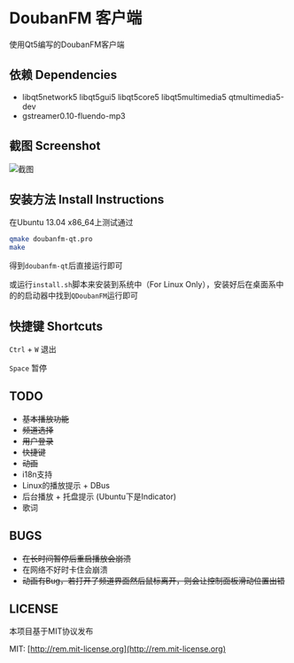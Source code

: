 # DoubanFM 客户端
使用Qt5编写的DoubanFM客户端

## 依赖 Dependencies
* libqt5network5 libqt5gui5 libqt5core5 libqt5multimedia5 qtmultimedia5-dev
* gstreamer0.10-fluendo-mp3

## 截图 Screenshot

![截图](https://gitcafe.com/zonyitoo/doubanfm-qt/raw/master/screenshot.png)

## 安装方法 Install Instructions

在Ubuntu 13.04 x86\_64上测试通过

```bash
qmake doubanfm-qt.pro
make
```

得到`doubanfm-qt`后直接运行即可

或运行`install.sh`脚本来安装到系统中（For Linux Only），安装好后在桌面系中的的启动器中找到`QDoubanFM`运行即可

## 快捷键 Shortcuts
`Ctrl` + `W` 退出

`Space` 暂停

## TODO
* <del>基本播放功能</del>
* <del>频道选择</del>
* <del>用户登录</del>
* <del>快捷键</del>
* <del>动画</del>
* i18n支持
* Linux的播放提示 + DBus
* 后台播放 + 托盘提示 (Ubuntu下是Indicator)
* 歌词

## BUGS
* <del>在长时间暂停后重启播放会崩溃</del>
* 在网络不好时卡住会崩溃
* <del>动画有Bug，若打开了频道界面然后鼠标离开，则会让控制面板滑动位置出错</del>

## LICENSE
本项目基于MIT协议发布

MIT: [http://rem.mit-license.org](http://rem.mit-license.org)

